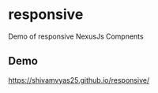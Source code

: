# responsive
Demo of responsive NexusJs Compnents

## Demo
https://shivamvyas25.github.io/responsive/
